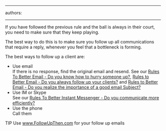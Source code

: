 

---
authors:

---




<span class='intro'> <p>If you have followed the previous rule and the ball is always in their court, you need to make sure that they keep playing. </p>
<p>The best way to do this is to make sure you follow up all communications that require a reply, whenever you feel that a bottleneck is forming. </p>
<p>The best ways to follow up a client are&#58;</p> </span>

<ul><li>Use email<br>If there is no response, find the original email and resend. See our <a href="/do-you-know-how-to-follow-up-an-unanswered-email" shape="rect">Rules To Better Email - Do you know how to hurry someone up?</a>, <a href="/do-you-follow-up-emails-effectively" shape="rect">Rules to Better Email - Do you always follow up your clients?</a> and <a href="/do-you-realize-the-importance-of-a-good-email-subject" shape="rect">Rules to Better Email - Do you realize the importance of a good email Subject?</a> </li>
<li>Use IM or Skype<br>See our <a href="http&#58;//www.ssw.com.au/ssw/Standards/Rules/RulestoBetterInstantMessenger.aspx#ChatEfficient" shape="rect">Rules To Better Instant Messenger - Do you communicate more efficiently?</a> </li>
<li>Use the phone<br>Call them </li></ul>
<p>TIP Use <a href="http&#58;//www.ssw.com.au/ssw/redirect/FollowUpThen.htm" shape="rect">www.FollowUpThen.com</a> for your follow up emails</p>


